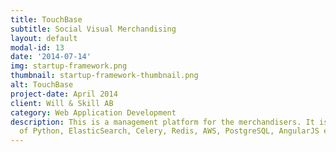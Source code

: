 ```yaml
---
title: TouchBase
subtitle: Social Visual Merchandising
layout: default
modal-id: 13
date: '2014-07-14'
img: startup-framework.png
thumbnail: startup-framework-thumbnail.png
alt: TouchBase
project-date: April 2014
client: Will & Skill AB
category: Web Application Development
description: This is a management platform for the merchandisers. It is built on top
  of Python, ElasticSearch, Celery, Redis, AWS, PostgreSQL, AngularJS etc.
---
```


